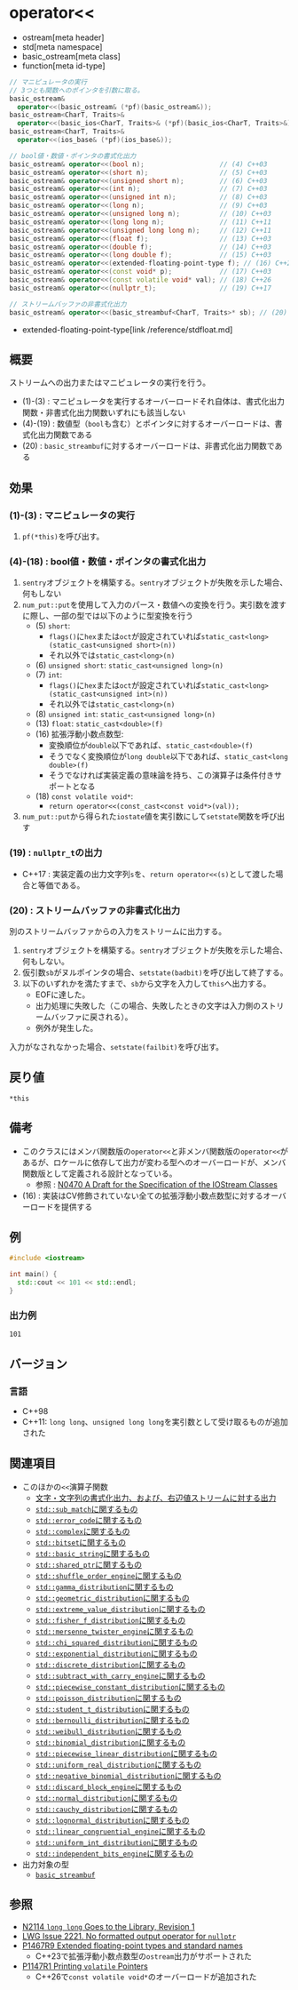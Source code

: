# operator<<
* ostream[meta header]
* std[meta namespace]
* basic_ostream[meta class]
* function[meta id-type]

```cpp
// マニピュレータの実行
// 3つとも関数へのポインタを引数に取る。
basic_ostream&
  operator<<(basic_ostream& (*pf)(basic_ostream&));                       // (1) C++03
basic_ostream<CharT, Traits>&
  operator<<(basic_ios<CharT, Traits>& (*pf)(basic_ios<CharT, Traits>&)); // (2) C++03
basic_ostream<CharT, Traits>&
  operator<<(ios_base& (*pf)(ios_base&));                                 // (3) C++03

// bool値・数値・ポインタの書式化出力
basic_ostream& operator<<(bool n);                   // (4) C++03
basic_ostream& operator<<(short n);                  // (5) C++03
basic_ostream& operator<<(unsigned short n);         // (6) C++03
basic_ostream& operator<<(int n);                    // (7) C++03
basic_ostream& operator<<(unsigned int n);           // (8) C++03
basic_ostream& operator<<(long n);                   // (9) C++03
basic_ostream& operator<<(unsigned long n);          // (10) C++03
basic_ostream& operator<<(long long n);              // (11) C++11
basic_ostream& operator<<(unsigned long long n);     // (12) C++11
basic_ostream& operator<<(float f);                  // (13) C++03
basic_ostream& operator<<(double f);                 // (14) C++03
basic_ostream& operator<<(long double f);            // (15) C++03
basic_ostream& operator<<(extended-floating-point-type f); // (16) C++23
basic_ostream& operator<<(const void* p);            // (17) C++03
basic_ostream& operator<<(const volatile void* val); // (18) C++26
basic_ostream& operator<<(nullptr_t);                // (19) C++17

// ストリームバッファの非書式化出力
basic_ostream& operator<<(basic_streambuf<CharT, Traits>* sb); // (20) C++03
```
* extended-floating-point-type[link /reference/stdfloat.md]

## 概要

ストリームへの出力またはマニピュレータの実行を行う。

- (1)-(3) : マニピュレータを実行するオーバーロードそれ自体は、書式化出力関数・非書式化出力関数いずれにも該当しない
- (4)-(19) : 数値型（`bool`も含む）とポインタに対するオーバーロードは、書式化出力関数である
- (20) : `basic_streambuf`に対するオーバーロードは、非書式化出力関数である

## 効果

### (1)-(3) : マニピュレータの実行

1. `pf(*this)`を呼び出す。

### (4)-(18) : bool値・数値・ポインタの書式化出力

1. `sentry`オブジェクトを構築する。`sentry`オブジェクトが失敗を示した場合、何もしない
1. `num_put::put`を使用して入力のパース・数値への変換を行う。実引数を渡すに際し、一部の型では以下のように型変換を行う
    - (5) `short`:
        - `flags()`に`hex`または`oct`が設定されていれば`static_cast<long>(static_cast<unsigned short>(n))`
        - それ以外では`static_cast<long>(n)`
    - (6) `unsigned short`: `static_cast<unsigned long>(n)`
    - (7) `int`:
        - `flags()`に`hex`または`oct`が設定されていれば`static_cast<long>(static_cast<unsigned int>(n))`
        - それ以外では`static_cast<long>(n)`
    - (8) `unsigned int`: `static_cast<unsigned long>(n)`
    - (13) `float`: `static_cast<double>(f)`
    - (16) 拡張浮動小数点数型:
        - 変換順位が`double`以下であれば、`static_cast<double>(f)`
        - そうでなく変換順位が`long double`以下であれば、`static_cast<long double>(f)`
        - そうでなければ実装定義の意味論を持ち、この演算子は条件付きサポートとなる
    - (18) `const volatile void*`:
        - `return operator<<(const_cast<const void*>(val));`
1. `num_put::put`から得られた`iostate`値を実引数にして`setstate`関数を呼び出す


### (19) : `nullptr_t`の出力

- C++17 : 実装定義の出力文字列`s`を、`return operator<<(s)`として渡した場合と等価である。


### (20) : ストリームバッファの非書式化出力

別のストリームバッファからの入力をストリームに出力する。

1. `sentry`オブジェクトを構築する。`sentry`オブジェクトが失敗を示した場合、何もしない。
1. 仮引数`sb`がヌルポインタの場合、`setstate(badbit)`を呼び出して終了する。
1. 以下のいずれかを満たすまで、`sb`から文字を入力して`this`へ出力する。
    - EOFに達した。
    - 出力処理に失敗した（この場合、失敗したときの文字は入力側のストリームバッファに戻される）。
    - 例外が発生した。

入力がなされなかった場合、`setstate(failbit)`を呼び出す。


## 戻り値

`*this`


## 備考
- このクラスにはメンバ関数版の`operator<<`と非メンバ関数版の`operator<<`があるが、ロケールに依存して出力が変わる型へのオーバーロードが、メンバ関数版として定義される設計となっている。
    - 参照 : [N0470 A Draft for the Specification of the IOStream Classes](http://www.open-std.org/jtc1/sc22/wg21/docs/papers/1994/N0470.asc)
- (16) : 実装はCV修飾されていない全ての拡張浮動小数点数型に対するオーバーロードを提供する


## 例
```cpp example
#include <iostream>

int main() {
  std::cout << 101 << std::endl;
}
```

### 出力例
```
101
```


## バージョン
### 言語
- C++98
- C++11: `long long`、`unsigned long long`を実引数として受け取るものが追加された


## 関連項目

- このほかの`<<`演算子関数
    - [文字・文字列の書式化出力、および、右辺値ストリームに対する出力](op_ostream_free.md)
    - [`std::sub_match`に関するもの](../../regex/sub_match/op_ostream.md)
    - [`std::error_code`に関するもの](../../system_error/error_code/op_ostream.md)
    - [`std::complex`に関するもの](../../complex/complex/op_ostream.md)
    - [`std::bitset`に関するもの](../../bitset/bitset/op_ostream.md)
    - [`std::basic_string`に関するもの](../../string/basic_string/op_ostream.md)
    - [`std::shared_ptr`に関するもの](../../memory/shared_ptr/op_ostream.md)
    - [`std::shuffle_order_engine`に関するもの](../../random/shuffle_order_engine/op_ostream.md)
    - [`std::gamma_distribution`に関するもの](../../random/gamma_distribution/op_ostream.md)
    - [`std::geometric_distribution`に関するもの](../../random/geometric_distribution/op_ostream.md)
    - [`std::extreme_value_distribution`に関するもの](../../random/extreme_value_distribution/op_ostream.md)
    - [`std::fisher_f_distribution`に関するもの](../../random/fisher_f_distribution/op_ostream.md)
    - [`std::mersenne_twister_engine`に関するもの](../../random/mersenne_twister_engine/op_ostream.md)
    - [`std::chi_squared_distribution`に関するもの](../../random/chi_squared_distribution/op_ostream.md)
    - [`std::exponential_distribution`に関するもの](../../random/exponential_distribution/op_ostream.md)
    - [`std::discrete_distribution`に関するもの](../../random/discrete_distribution/op_ostream.md)
    - [`std::subtract_with_carry_engine`に関するもの](../../random/subtract_with_carry_engine/op_ostream.md)
    - [`std::piecewise_constant_distribution`に関するもの](../../random/piecewise_constant_distribution/op_ostream.md)
    - [`std::poisson_distribution`に関するもの](../../random/poisson_distribution/op_ostream.md)
    - [`std::student_t_distribution`に関するもの](../../random/student_t_distribution/op_ostream.md)
    - [`std::bernoulli_distribution`に関するもの](../../random/bernoulli_distribution/op_ostream.md)
    - [`std::weibull_distribution`に関するもの](../../random/weibull_distribution/op_ostream.md)
    - [`std::binomial_distribution`に関するもの](../../random/binomial_distribution/op_ostream.md)
    - [`std::piecewise_linear_distribution`に関するもの](../../random/piecewise_linear_distribution/op_ostream.md)
    - [`std::uniform_real_distribution`に関するもの](../../random/uniform_real_distribution/op_ostream.md)
    - [`std::negative_binomial_distribution`に関するもの](../../random/negative_binomial_distribution/op_ostream.md)
    - [`std::discard_block_engine`に関するもの](../../random/discard_block_engine/op_ostream.md)
    - [`std::normal_distribution`に関するもの](../../random/normal_distribution/op_ostream.md)
    - [`std::cauchy_distribution`に関するもの](../../random/cauchy_distribution/op_ostream.md)
    - [`std::lognormal_distribution`に関するもの](../../random/lognormal_distribution/op_ostream.md)
    - [`std::linear_congruential_engine`に関するもの](../../random/linear_congruential_engine/op_ostream.md)
    - [`std::uniform_int_distribution`に関するもの](../../random/uniform_int_distribution/op_ostream.md)
    - [`std::independent_bits_engine`に関するもの](../../random/independent_bits_engine/op_ostream.md)
- 出力対象の型
    - [`basic_streambuf`](../../streambuf/basic_streambuf.md)


## 参照
- [N2114 `long long` Goes to the Library, Revision 1](http://www.open-std.org/jtc1/sc22/wg21/docs/papers/2006/n2114.html)
- [LWG Issue 2221. No formatted output operator for `nullptr`](https://wg21.cmeerw.net/lwg/issue2221)
- [P1467R9 Extended floating-point types and standard names](https://www.open-std.org/jtc1/sc22/wg21/docs/papers/2022/p1467r9.html)
    - C++23で拡張浮動小数点数型の`ostream`出力がサポートされた
- [P1147R1 Printing `volatile` Pointers](https://www.open-std.org/jtc1/sc22/wg21/docs/papers/2021/p1147r1.html)
    - C++26で`const volatile void*`のオーバーロードが追加された
